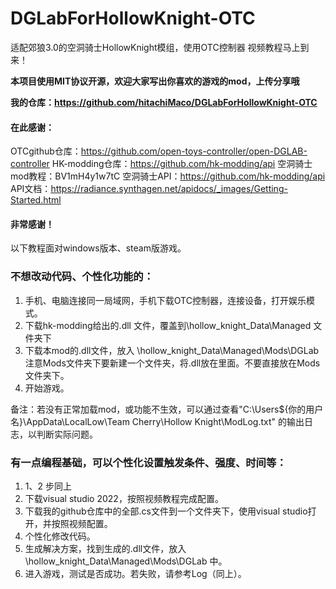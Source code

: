 # DGLabForHollowKnight-OTC
适配郊狼3.0的空洞骑士HollowKnight模组，使用OTC控制器
视频教程马上到来！

**本项目使用MIT协议开源，欢迎大家写出你喜欢的游戏的mod，上传分享哦**


**我的仓库：https://github.com/hitachiMaco/DGLabForHollowKnight-OTC**

#### 在此感谢：
OTCgithub仓库：https://github.com/open-toys-controller/open-DGLAB-controller
HK-modding仓库：https://github.com/hk-modding/api
空洞骑士mod教程：BV1mH4y1w7tC
空洞骑士API：https://github.com/hk-modding/api
API文档：https://radiance.synthagen.net/apidocs/_images/Getting-Started.html

#### 非常感谢！


以下教程面对windows版本、steam版游戏。
### 不想改动代码、个性化功能的：
1. 手机、电脑连接同一局域网，手机下载OTC控制器，连接设备，打开娱乐模式。
2. 下载hk-modding给出的.dll 文件，覆盖到\hollow_knight_Data\Managed 文件夹下
3. 下载本mod的.dll文件，放入 \hollow_knight_Data\Managed\Mods\DGLab
     注意Mods文件夹下要新建一个文件夹，将.dll放在里面。不要直接放在Mods文件夹下。
4. 开始游戏。

备注：若没有正常加载mod，或功能不生效，可以通过查看"C:\Users\${你的用户名}\AppData\LocalLow\Team Cherry\Hollow Knight\ModLog.txt" 的输出日志，以判断实际问题。

### 有一点编程基础，可以个性化设置触发条件、强度、时间等：
1. 1、2 步同上
3. 下载visual studio 2022，按照视频教程完成配置。
4. 下载我的github仓库中的全部.cs文件到一个文件夹下，使用visual studio打开，并按照视频配置。
5. 个性化修改代码。
6. 生成解决方案，找到生成的.dll文件，放入\hollow_knight_Data\Managed\Mods\DGLab 中。
7. 进入游戏，测试是否成功。若失败，请参考Log（同上）。

